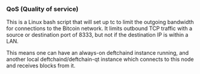 ### QoS (Quality of service) ###

This is a Linux bash script that will set up tc to limit the outgoing bandwidth for connections to the Bitcoin network. It limits outbound TCP traffic with a source or destination port of 8333, but not if the destination IP is within a LAN.

This means one can have an always-on deftchaind instance running, and another local deftchaind/deftchain-qt instance which connects to this node and receives blocks from it.
